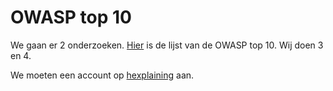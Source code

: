 # OWASP top 10
We gaan er 2 onderzoeken. [Hier](https://owasp.org/www-project-top-ten/) is de lijst van de OWASP top 10. Wij doen 3 en 4.

We moeten een account op [hexplaining](https://www.hacksplaining.com/) aan.
